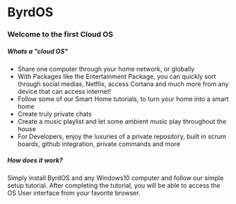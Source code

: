 # ByrdOS

### Welcome to the first Cloud OS

##### Whats a "cloud OS"
* Share one computer through your home network, or globally
* With Packages like the Entertainment Package, you can quickly sort through social medias, Netflix, access Cortana and much more from any device that can access internet!
* Follow some of our Smart Home tutorials, to turn your home into a smart home
* Create truly private chats
* Create a music playlist and let some ambient music play throughout the house
* For Developers, enjoy the luxuries of a private repository, built in scrum boards, github integration, private commands and more

##### How does it work?
Simply install ByrdOS and any Windows10 computer and follow our simple setup tutorial. After completing the tutorial, you will be able to access the OS User interface from your favorite browser.
